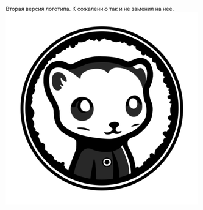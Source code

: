 Вторая версия логотипа. К сожалению так и не заменил на нее.
<img src="https://github.com/DIMFLIX-Designs/WeaselDev/blob/df96c13774a0e45e0c53f9ddd6c279c14b469fe9/%D0%BC%D0%B8%D0%BB%D1%8B%D0%B9%20%D0%BB%D0%BE%D0%B3%D0%BE.png" alt=""/>
